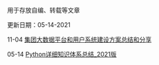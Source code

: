用于存放自编、转载等文章

更新日期：05-14-2021

11-04  [集团大数据平台和用户系统建设方案总结和分享](./20201104-big-data-platform-and-users-system-building.md)

05-14  [Python详细知识体系总结_2021版](./20210512-Python详细知识体系总结_2021版.md)
